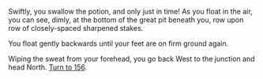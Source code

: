 Swiftly, you swallow the potion, and only
just in time! As you float in the air, you can
see, dimly, at the bottom of the great pit
beneath you, row upon row of closely-spaced
sharpened stakes.

You float gently backwards until your feet
are on firm ground again.

Wiping the sweat from your forehead, you
go back West to the junction and head North.
[Turn to 156](156).

